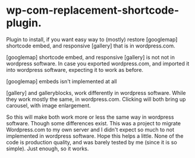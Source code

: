 # wp-com-replacement-shortcode-plugin.
Plugin to install, if you want easy way to (mostly) restore [googlemap] shortcode embed, and responsive [gallery] that is in wordpress.com.

 [googlemap] shortcode embed, and responsive [gallery] is not not in wordpress software.  In case you exported wordpress.com, and imported it into wordpress software, expecting it to work as before.

 [googlemap] embeds isn't implemented at all

 [gallery] and galleryblocks, work differently in wordpress software.  While they work mostly the same, in wordpress.com.  Clicking will both bring up carousel, with image enlargement.

 So this will make both work more or less the same way in wordpress software.  Though some differences exist.  This was a project to migrate Wordpress.com to my own server and I didn't expect so much to not implemented in wordpress software.  Hope this helps a little.  None of the code is production quality, and was barely tested by me (since it is so simple).  Just enough, so it works.
 
